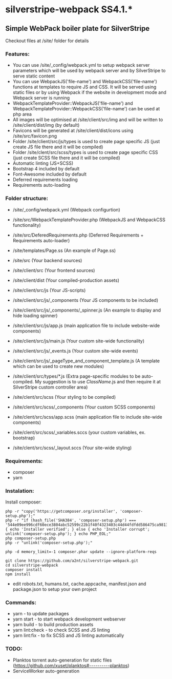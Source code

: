 # silverstripe-webpack SS4.1.*

## Simple WebPack boiler plate for SilverStripe

Checkout files at /site/ folder for details

### Features:
+ You can use /site/_config/webpack.yml to setup webpack server parameters which will be used by webpack server and by SilverStripe to serve static content
+ You can use WebpackJS('file-name') and WebpackCSS('file-name') functions at templates to require JS and CSS. It will be served using static files or by using Webpack if the website in development mode and Webpack server is running
+ WebpackTemplateProvider::WebpackJS('file-name') and WebpackTemplateProvider::WebpackCSS('file-name') can be used at php area 
+ All images will be optimised at /site/client/src/img and will be written to /site/client/dist/img (by default)
+ Favicons will be generated at /site/client/dist/icons using /site/src/favicon.png
+ Folder /site/client/src/js/types is used to create page specific JS (just create JS file there and it will be compiled)
+ Folder /site/clent/src/scss/types is used to create page specific CSS (just create SCSS file there and it will be compiled)
+ Automatic linting (JS+SCSS)
+ Bootstrap 4 included by default
+ Font-Awesome included by default
+ Deferred requirements loading
+ Requirements auto-loading

### Folder structure:

+ /site/_config/webpack.yml (Webpack configurtion)
+ /site/src/WebpackTemplateProvider.php (WebpackJS and WebpackCSS functionality)
+ /site/src/DeferedRequirements.php (Deferred Requirements + Requirements auto-loader)
+ /site/templates/Page.ss (An example of Page.ss)
+ /site/src (Your backend sources)
+ /site/client/src (Your frontend sources)
+ /site/client/dist (Your compiled-production assets)



+ /site/client/src/js (Your JS-scripts)
+ /site/client/src/js/_components (Your JS components to be included)
+ /site/client/src/js/_components/_spinner.js (An example to display and hide loading spinner)
+ /site/client/src/js/app.js (main application file to include website-wide components)
+ /site/client/src/js/main.js (Your custom site-wide functionality)
+ /site/client/src/js/_events.js (Your custom site-wide events)
+ /site/client/src/js/_pageType_and_component_template.js (A template which can be used to create new modules)
+ /site/client/src/types/*.js (Extra page-specific modules to be auto-compiled. My suggestion is to use *ClassName*.js and then require it at SilverStripe custom controller area)



+ /site/clent/src/scss (Your styling to be compiled)
+ /site/clent/src/scss/_components (Your custom SCSS components)
+ /site/clent/src/scss/app.scss (main application file to include site-wide components)
+ /site/clent/src/scss/_variables.sccs (your custom variables, ex. bootstrap)
+ /site/clent/src/scss/_layout.sccs (Your site-wide styling)


### Requirements:

+ composer
+ yarn

### Instalation:

Install composer:
```
php -r "copy('https://getcomposer.org/installer', 'composer-setup.php');"
php -r "if (hash_file('SHA384', 'composer-setup.php') === '544e09ee996cdf60ece3804abc52599c22b1f40f4323403c44d44fdfdd586475ca9813a858088ffbc1f233e9b180f061') { echo 'Installer verified'; } else { echo 'Installer corrupt'; unlink('composer-setup.php'); } echo PHP_EOL;"
php composer-setup.php
php -r "unlink('composer-setup.php');"

php -d memory_limit=-1 composer.phar update --ignore-platform-reqs
```

```
git clone https://github.com/a2nt/silverstripe-webpack.git
cd silverstripe-webpack 
composer install
npm install
```

+ edit robots.txt, humans.txt, cache.appcache, manifest.json and package.json to setup your own project

### Commands:

+ yarn - to update packages
+ yarn start - to start webpack development webserver
+ yarn build - to build production assets
+ yarn lint:check - to check SCSS and JS linting
+ yarn lint:fix - to fix SCSS and JS linting automatically

### TODO:

+ Planktos torrent auto-generation for static files (https://github.com/xuset/planktos#----------planktos)
+ ServiceWorker auto-generation